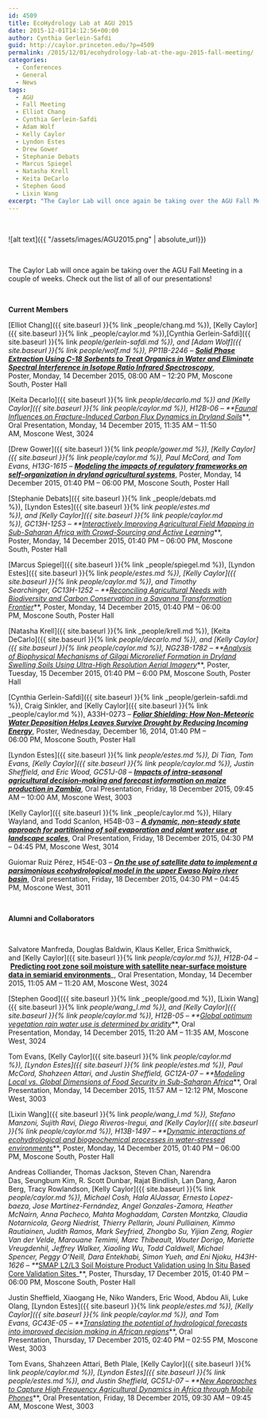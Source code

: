 ```yaml
---
id: 4509
title: EcoHydrology Lab at AGU 2015
date: 2015-12-01T14:12:56+00:00
author: Cynthia Gerlein-Safdi
guid: http://caylor.princeton.edu/?p=4509
permalink: /2015/12/01/ecohydrology-lab-at-the-agu-2015-fall-meeting/
categories:
  - Conferences
  - General
  - News
tags:
  - AGU
  - Fall Meeting
  - Elliot Chang
  - Cynthia Gerlein-Safdi
  - Adam Wolf
  - Kelly Caylor
  - Lyndon Estes
  - Drew Gower
  - Stephanie Debats
  - Marcus Spiegel
  - Natasha Krell
  - Keita DeCarlo
  - Stephen Good
  - Lixin Wang
excerpt: "The Caylor Lab will once again be taking over the AGU Fall Meeting in a couple of weeks."
---
```

&nbsp;

![alt text]({{ "/assets/images/AGU2015.png" | absolute_url}})

&nbsp;

The Caylor Lab will once again be taking over the AGU Fall Meeting in a couple of weeks.<!--more--> Check out the list of all of our presentations!

&nbsp;

**Current Members**

[Elliot Chang]({{ site.baseurl }}{% link _people/chang.md %}), [Kelly Caylor]({{ site.baseurl }}{% link _people/caylor.md %}),[Cynthia Gerlein-Safdi]({{ site.baseurl }}{% link _people/gerlein-safdi.md %}), and [Adam Wolf]({{ site.baseurl }}{% link _people/wolf.md %}), <span class="FinalNumber">PP11B-2246 &#8211; </span>_**<a href="https://agu.confex.com/agu/fm15/meetingapp.cgi/Paper/64993" target="_blank">Solid Phase Extraction Using C-18 Sorbents to Treat Organics in Water and Eliminate Spectral Interference in Isotope Ratio Infrared Spectroscopy</a>**_, Poster, Monday, 14 December 2015, 08:00 AM &#8211; 12:20 PM, Moscone South, Poster Hall
 

[Keita Decarlo]({{ site.baseurl }}{% link _people/decarlo.md %}) and [Kelly Caylor]({{ site.baseurl }}{% link _people/caylor.md %}), H12B-06 &#8211; **_<a href="https://agu.confex.com/agu/fm15/meetingapp.cgi/Paper/68784" target="_blank">Faunal Influences on Fracture-Induced Carbon Flux Dynamics in Dryland Soils</a>_**, Oral Presentation, Monday, 14 December 2015, 11:35 AM &#8211; 11:50 AM, Moscone West, 3024
 

[Drew Gower]({{ site.baseurl }}{% link _people/gower.md %}), [Kelly Caylor]({{ site.baseurl }}{% link _people/caylor.md %}), Paul McCord, and Tom Evans, <span class="FinalNumber">H13G-1615 &#8211; </span>_**<a href="https://agu.confex.com/agu/fm15/meetingapp.cgi/Paper/63608" target="_blank">Modeling the impacts of regulatory frameworks on self-organization in dryland agricultural systems</a>**_, Poster, Monday, 14 December 2015, 01:40 PM &#8211; 06:00 PM, Moscone South, Poster Hall
 

[Stephanie Debats]({{ site.baseurl }}{% link _people/debats.md %}), [Lyndon Estes]({{ site.baseurl }}{% link _people/estes.md %}), and [Kelly Caylor]({{ site.baseurl }}{% link _people/caylor.md %}), <span class="FinalNumber">GC13H-1253 &#8211; </span>**_<a href="https://agu.confex.com/agu/fm15/meetingapp.cgi/Paper/74512" target="_blank">Interactively Improving Agricultural Field Mapping in Sub-Saharan Africa with Crowd-Sourcing and Active Learning</a>_**, Poster, Monday, 14 December 2015, 01:40 PM &#8211; 06:00 PM, Moscone South, Poster Hall
 

[Marcus Spiegel]({{ site.baseurl }}{% link _people/spiegel.md %}), [Lyndon Estes]({{ site.baseurl }}{% link _people/estes.md %}), [Kelly Caylor]({{ site.baseurl }}{% link _people/caylor.md %}), and Timothy Searchinger, <span class="FinalNumber">GC13H-1252 &#8211; </span>**_<a href="https://agu.confex.com/agu/fm15/meetingapp.cgi/Paper/81206" target="_blank">Reconciling Agricultural Needs with Biodiversity and Carbon Conservation in a Savanna Transformation Frontier</a>_**, Poster, Monday, 14 December 2015, 01:40 PM &#8211; 06:00 PM, Moscone South, Poster Hall
 

[Natasha Krell]({{ site.baseurl }}{% link _people/krell.md %}), [Keita DeCarlo]({{ site.baseurl }}{% link _people/decarlo.md %}), and [Kelly Caylor]({{ site.baseurl }}{% link _people/caylor.md %}), NG23B-1782 &#8211; **_<a href="https://agu.confex.com/agu/fm15/meetingapp.cgi/Paper/67847" target="_blank">Analysis of Biophysical Mechanisms of Gilgai Microrelief Formation in Dryland Swelling Soils Using Ultra-High Resolution Aerial Imagery</a>_**, Poster, Tuesday, 15 December 2015, 01:40 PM &#8211; 6:00 PM, Moscone South, Poster Hall
 

[Cynthia Gerlein-Safdi]({{ site.baseurl }}{% link _people/gerlein-safdi.md %}), Craig Sinkler, and [Kelly Caylor]({{ site.baseurl }}{% link _people/caylor.md %}), A33H-0273<span class="itemNumber"> &#8211; <em><strong><a href="https://agu.confex.com/agu/fm15/meetingapp.cgi/Paper/60446" target="_blank">Foliar Shielding: How Non-Meteoric Water Deposition Helps Leaves Survive Drought by Reducing Incoming Energy</a></strong></em></span><span class="itemTitle">, Poster, </span><span class="SlotDate">Wednesday, December 16, 2014, 01</span><span class="SlotTime">:40 PM – 06:00 PM, </span>Moscone South, Poster Hall
 

[Lyndon Estes]({{ site.baseurl }}{% link _people/estes.md %}), Di Tian, Tom Evans, [Kelly Caylor]({{ site.baseurl }}{% link _people/caylor.md %}), Justin Sheffield, and Eric Wood, <span class="FinalNumber">GC51J-08 &#8211; </span>_**<a href="https://agu.confex.com/agu/fm15/meetingapp.cgi/Paper/81037" target="_blank">Impacts of intra-seasonal agricultural decision-making and forecast information on maize production in Zambia</a>**_, Oral Presentation, Friday, 18 December 2015, 09:45 AM &#8211; 10:00 AM, Moscone West, 3003
 

[Kelly Caylor]({{ site.baseurl }}{% link _people/caylor.md %}), Hilary Wayland, and Todd Scanlon, H54B-03<span class="itemNumber"> &#8211; <strong><em><a href="https://agu.confex.com/agu/fm15/meetingapp.cgi/Paper/72958" target="_blank">A dynamic, non-steady state approach for partitioning of soil evaporation and plant water use at landscape scales</a></em></strong></span><span class="itemTitle">, Oral Presentation, Friday</span><span class="SlotDate">, 18 December 2015, 04:30</span><span class="SlotTime"> PM &#8211; 04:45 PM, </span>Moscone West, 3014
 

Guiomar Ruiz Pérez, <span class="FinalNumber">H54E-03 &#8211; </span>**_<a href="https://agu.confex.com/agu/fm15/meetingapp.cgi/Paper/77533" target="_blank">On the use of satellite data to implement a parsimonious ecohydrological model in the upper Ewaso Ngiro river basin</a>_**, Oral presentation, Friday, 18 December 2015, 04:30 PM &#8211; 04:45 PM, Moscone West, 3011
</section> 

&nbsp;

**Alumni and Collaborators**

&nbsp;

Salvatore Manfreda, Douglas Baldwin, Klaus Keller, Erica Smithwick, and [Kelly Caylor]({{ site.baseurl }}{% link _people/caylor.md %}), <span class="FinalNumber">H12B-04 &#8211; </span>_**<a href="https://agu.confex.com/agu/fm15/meetingapp.cgi/Paper/61354" target="_blank">Predicting root zone soil moisture with satellite near-surface moisture data in semiarid environments</a>**_, Oral Presentation, Monday, 14 December 2015, 11:05 AM &#8211; 11:20 AM, Moscone West, 3024


[Stephen Good]({{ site.baseurl }}{% link _people/good.md %}), [Lixin Wang]({{ site.baseurl }}{% link _people/wang_l.md %}), and [Kelly Caylor]({{ site.baseurl }}{% link _people/caylor.md %}), H12B-05 &#8211; **_<a href="https://agu.confex.com/agu/fm15/meetingapp.cgi/Paper/73840" target="_blank">Global optimum vegetation rain water use is determined by aridity</a>_**, Oral Presentation, Monday, 14 December 2015, 11:20 AM &#8211; 11:35 AM, Moscone West, 3024


Tom Evans, [Kelly Caylor]({{ site.baseurl }}{% link _people/caylor.md %}), [Lyndon Estes]({{ site.baseurl }}{% link _people/estes.md %}), Paul McCord, Shahzeen Attari, and Justin Sheffield, <span class="FinalNumber">GC12A-07 &#8211; </span>**_<a href="https://agu.confex.com/agu/fm15/meetingapp.cgi/Paper/81898" target="_blank">Modeling Local vs. Global Dimensions of Food Security in Sub-Saharan Africa</a>_**, Oral Presentation, Monday, 14 December 2015, 11:57 AM &#8211; 12:12 PM, Moscone West, 3003


[Lixin Wang]({{ site.baseurl }}{% link _people/wang_l.md %}), Stefano Manzoni, Sujith Ravi, Diego Riveros-Iregui, and [Kelly Caylor]({{ site.baseurl }}{% link _people/caylor.md %}), H13B-1497 &#8211; **_<a href="https://agu.confex.com/agu/fm15/meetingapp.cgi/Paper/61007" target="_blank">Dynamic interactions of ecohydrological and biogeochemical processes in water-stressed environments</a>_**, Poster, Monday, 14 December 2015, 01:40 PM &#8211; 06:00 PM, Moscone South, Poster Hall


Andreas Colliander, Thomas Jackson, Steven Chan, Narendra Das, Seungbum Kim, R. Scott Dunbar, Rajat Bindlish, Lan Dang, Aaron Berg, Tracy Rowlandson, [Kelly Caylor]({{ site.baseurl }}{% link _people/caylor.md %}), Michael Cosh, Hala AlJassar, Ernesto Lopez-baeza, Jose Martínez-Fernández, Angel Gonzales-Zamora, Heather McNairn, Anna Pacheco, Mahta Moghaddam, Carsten Montzka, Claudia Notarnicola, Georg Niedrist, Thierry Pellarin, Jouni Pulliainen, Kimmo Rautiainen, Judith Ramos, Mark Seyfried, Zhongbo Su, Yijian Zeng, Rogier Van der Velde, Marouane Temimi, Marc Thibeault, Wouter Dorigo, Mariette Vreugdenhil, Jeffrey Walker, Xiaoling Wu, Todd Caldwell, Michael Spencer, Peggy O&#8217;Neill, Dara Entekhabi, Simon Yueh, and Eni Njoku, <span class="FinalNumber">H43H-1626 &#8211; </span>**_<a href="https://agu.confex.com/agu/fm15/meetingapp.cgi/Paper/62061" target="_blank">SMAP L2/L3 Soil Moisture Product Validation using In Situ Based Core Validation Sites</a>_**, Poster, Thursday, 17 December 2015, 01:40 PM &#8211; 06:00 PM, Moscone South, Poster Hall


Justin Sheffield, Xiaogang He, Niko Wanders, Eric Wood, Abdou Ali, Luke Olang, [Lyndon Estes]({{ site.baseurl }}{% link _people/estes.md %}), [Kelly Caylor]({{ site.baseurl }}{% link _people/caylor.md %}), and Tom Evans, <span class="FinalNumber">GC43E-05 &#8211; </span>**_<a href="https://agu.confex.com/agu/fm15/meetingapp.cgi/Paper/70663" target="_blank">Translating the potential of hydrological forecasts into improved decision making in African regions</a>_**, Oral Presentation, Thursday, 17 December 2015, 02:40 PM &#8211; 02:55 PM, Moscone West, 3003


Tom Evans, Shahzeen Attari, Beth Plale, [Kelly Caylor]({{ site.baseurl }}{% link _people/caylor.md %}), [Lyndon Estes]({{ site.baseurl }}{% link _people/estes.md %}), and Justin Sheffield, <span class="FinalNumber">GC51J-07 &#8211; </span>**_<a href="https://agu.confex.com/agu/fm15/meetingapp.cgi/Paper/81902" target="_blank">New Approaches to Capture High Frequency Agricultural Dynamics in Africa through Mobile Phones</a>_**, Oral Presentation, Friday, 18 December 2015, 09:30 AM &#8211; 09:45 AM, Moscone West, 3003
